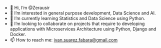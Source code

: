 - 👋 Hi, I’m @Zerausir
- 👀 I’m interested in general purpose development, Data Science and AI.
- 🌱 I’m currently learning Statistics and Data Science using Python.
- 💞️ I’m looking to collaborate on projects that require to developing applications with Microservices Architecture using Python, Django and Docker.
- 📫 How to reach me: ivan.suarez.fabara@gmail.com
